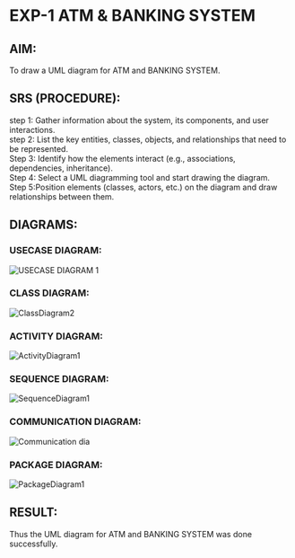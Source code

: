 # EXP-1 ATM & BANKING SYSTEM
## AIM:
To draw a UML diagram for ATM and BANKING SYSTEM.
## SRS (PROCEDURE):
step 1: Gather information about the system, its components, and user interactions.   
step 2:  List the key entities, classes, objects, and relationships that need to be represented.   
Step 3: Identify how the elements interact (e.g., associations, dependencies, inheritance).   
Step 4: Select a UML diagramming tool and start drawing the diagram.   
Step 5:Position elements (classes, actors, etc.) on the diagram and draw relationships between them.   

## DIAGRAMS:

### USECASE DIAGRAM:
![USECASE DIAGRAM 1](https://github.com/user-attachments/assets/a5363f22-eb3e-453c-bde7-d995a41788f3)
### CLASS DIAGRAM:
![ClassDiagram2](https://github.com/user-attachments/assets/dc0c73c3-2728-4d6a-853c-f046586cd979)
### ACTIVITY DIAGRAM:
![ActivityDiagram1](https://github.com/user-attachments/assets/a571c10e-499b-4100-a740-09241a8ea9b3)
### SEQUENCE DIAGRAM:
![SequenceDiagram1](https://github.com/user-attachments/assets/267a3ddf-a746-4d39-b256-1ff3bbcf8b4d)
### COMMUNICATION DIAGRAM:
![Communication dia](https://github.com/user-attachments/assets/1ee0250c-2f4d-40d4-abe2-686bd07ad837)
### PACKAGE DIAGRAM:
![PackageDiagram1](https://github.com/user-attachments/assets/c3b9e1c9-d35c-4c46-9272-853d3330208f)


## RESULT:
Thus the UML diagram for ATM and BANKING SYSTEM was done successfully.
